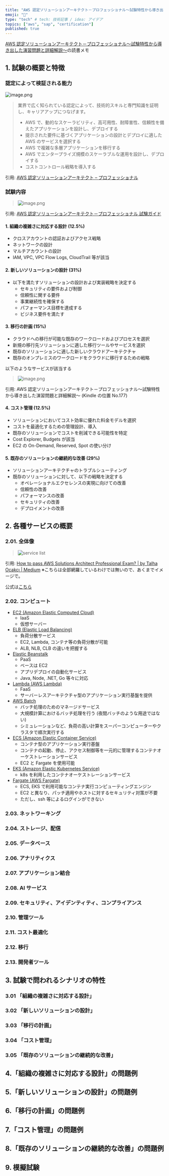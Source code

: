 ```yaml
---
title: "AWS 認定ソリューションアーキテクト－プロフェッショナル～試験特性から導き出した演習問題と詳細解説～ 読書メモ"
emoji: "🌊"
type: "tech" # tech: 技術記事 / idea: アイデア
topics: ["aws", "sap", "certification"]
published: true
---
```


[AWS 認定ソリューションアーキテクト－プロフェッショナル～試験特性から導き出した演習問題と詳細解説～](https://www.amazon.co.jp/dp/B08F9CQ6LT/ref=cm_sw_em_r_mt_dp_S04TBK0WJSEYK3CXGMQ3)の読書メモ

## 1. 試験の概要と特徴

### 認定によって検証される能力

![image.png](https://qiita-image-store.s3.ap-northeast-1.amazonaws.com/0/110860/47642b6e-1ef1-016f-c426-638d2059f266.png)

> 業界で広く知られている認定によって、技術的スキルと専門知識を証明し、キャリアアップにつなげます。
>
> - AWS で、動的なスケーラビリティ、高可用性、耐障害性、信頼性を備えたアプリケーションを設計し、デプロイする
> - 提示された要件に基づくアプリケーションの設計とデプロイに適した AWS のサービスを選択する
> - AWS で複雑な多層アプリケーションを移行する
> - AWS でエンタープライズ規模のスケーラブルな運用を設計し、デプロイする
> - コストコントロール戦略を導入する

引用: [AWS 認定ソリューションアーキテクト – プロフェッショナル](https://aws.amazon.com/jp/certification/certified-solutions-architect-professional/)

### 試験内容

> ![image.png](https://qiita-image-store.s3.ap-northeast-1.amazonaws.com/0/110860/1d9e143d-6514-1e8e-24e0-2626b776408f.png)

引用: [AWS 認定ソリューションアーキテクト－プロフェッショナル 試験ガイド](https://d1.awsstatic.com/ja_JP/training-and-certification/docs-sa-pro/AWS-Certified-Solutions-Architect-Professional_Exam-Guide.pdf)

#### 1. 組織の複雑さに対応する設計 (12.5%)

- クロスアカウントの認証およびアクセス戦略
- ネットワークの設計
- マルチアカウントの設計
- IAM, VPC, VPC Flow Logs, CloudTrail 等が該当

#### 2. 新しいソリューションの設計 (31%)

- 以下を満たすソリューションの設計および実装戦略を決定する
  - セキュリティの要件および制御
  - 信頼性に関する要件
  - 事業継続性を確保する
  - パフォーマンス目標を達成する
  - ビジネス要件を満たす

#### 3. 移行の計画 (15%)

- クラウドへの移行が可能な既存のワークロードおよびプロセスを選択
- 新規の移行先ソリューションに適した移行ツールやサービスを選択
- 既存のソリューションに適した新しいクラウドアーキテクチャ
- 既存のオンプレミスのワークロードをクラウドに移行するための戦略

以下のようなサービスが該当する

> ![image.png](https://qiita-image-store.s3.ap-northeast-1.amazonaws.com/0/110860/6668a974-db14-5959-dcb6-e6fae4fd2ed6.png)

引用: AWS 認定ソリューションアーキテクト－プロフェッショナル～試験特性から導き出した演習問題と詳細解説～ (Kindle の位置 No.177)

#### 4. コスト管理 (12.5%)

- ソリューションにおいてコスト効率に優れた料金モデルを選択
- コストを最適化するための管理設計、導入
- 既存のソリューションでコストを削減できる可能性を特定
- Cost Explorer, Budgets が該当
- EC2 の On-Demand, Reserved, Spot の使い分け

#### 5. 既存のソリューションの継続的な改善 (29%)

- ソリューションアーキテクチャのトラブルシューティング
- 既存のソリューションに対して、以下の戦略を決定する
  - オペレーショナルエクセレンスの実現に向けての改善
  - 信頼性の改善
  - パフォーマンスの改善
  - セキュリティの改善
  - デプロイメントの改善

## 2. 各種サービスの概要

### 2.01. 全体像

> ![service list](https://miro.medium.com/max/1400/0*3QXuNLMfyvH1L_vA.png)

引用: [How to pass AWS Solutions Architect Professional Exam? | by Talha Ocakçı | Medium](https://medium.com/@talhaocakci/how-to-pass-aws-solutions-architect-professional-exam-87bebfdae86f)
※こちらは全部網羅しているわけでは無いので、あくまでイメージで。

公式は[こちら](https://aws.amazon.com/jp/aws-jp-introduction/aws-jp-webinar-service-cut/)

### 2.02. コンピュート

- [EC2 (Amazon Elastic Computed Cloud)](https://www.slideshare.net/AmazonWebServicesJapan/20190305-aws-black-belt-online-seminar-amazon-ec2)
  - IaaS
  - 仮想サーバー
- [ELB (Elastic Load Balancing)](https://www.slideshare.net/AmazonWebServicesJapan/20191029-aws-black-belt-online-seminar-elastic-load-balancing-elb)
  - 負荷分散サービス
  - EC2, Lambda, コンテナ等の負荷分散が可能
  - ALB, NLB, CLB の違いを把握する
- [Elastic Beanstalk](https://www.slideshare.net/AmazonWebServicesJapan/aws-black-belt-online-seminar-2017-aws-elastic-beanstalk)
  - PaaS
  - ベースは EC2
  - アプリデプロイの自動化サービス
  - Java, Node, .NET, Go 等々に対応
- [Lambda (AWS Lambda)](https://www.slideshare.net/AmazonWebServicesJapan/20190814-aws-black-belt-online-seminar-aws-serverless-application-model-165314501)
  - FaaS
  - サーバーレスアーキテクチャ型のアプリケーション実行基盤を提供
- [AWS Batch](https://www.slideshare.net/AmazonWebServicesJapan/20190911-aws-black-belt-online-seminar-aws-batch)
  - バッチ処理のためのマネージドサービス
  - 大規模計算におけるバッチ処理を行う (夜間バッチのような用途ではない)
  - シミュレーションなど、負荷の高い計算をスーパーコンピューターやクラスタで順次実行する
- [ECS (Amazon Elastic Container Service)](https://www.slideshare.net/AmazonWebServicesJapan/20190731-black-belt-online-seminar-amazon-ecs-deep-dive-162160987)
  - コンテナ型のアプリケーション実行基盤
  - コンテナの起動、停止、アクセス制御等を一元的に管理するコンテナオーケストレーションサービス
  - EC2 と Fargate を使用可能
- [EKS (Amazon Elastic Kubernetes Service)](https://www.slideshare.net/AmazonWebServicesJapan/20190410-aws-black-belt-online-seminar-amazon-elastic-container-service-for-kubernetes-amazon-eks)
  - k8s を利用したコンテナオーケストレーションサービス
- [Fargate (AWS Fargate)](https://www.slideshare.net/AmazonWebServicesJapan/20190925-aws-black-belt-online-seminar-aws-fargate)
  - ECS, EKS で利用可能なコンテナ実行コンピューティングエンジン
  - EC2 と異なり、パッチ適用やホストに対するセキュリティ対策が不要
  - ただし、ssh 等によるログインができない

### 2.03. ネットワーキング

### 2.04. ストレージ、配信

### 2.05. データベース

### 2.06. アナリティクス

### 2.07. アプリケーション結合

### 2.08. AI サービス

### 2.09. セキュリティ、アイデンティティ、コンプライアンス

### 2.10. 管理ツール

### 2.11. コスト最適化

### 2.12. 移行

### 2.13. 開発者ツール

## 3. 試験で問われるシナリオの特性

### 3.01 「組織の複雑さに対応する設計」

### 3.02 「新しいソリューションの設計」

### 3.03 「移行の計画」

### 3.04 「コスト管理」

### 3.05 「既存のソリューションの継続的な改善」

## 4.「組織の複雑さに対応する設計」の問題例

## 5.「新しいソリューションの設計」の問題例

## 6.「移行の計画」の問題例

## 7.「コスト管理」の問題例

## 8.「既存のソリューションの継続的な改善」の問題例

## 9. 模擬試験
